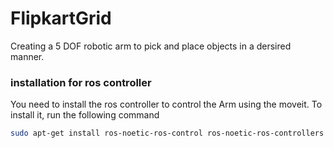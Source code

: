 # FlipkartGrid

Creating a 5 DOF robotic arm to pick and place objects in a dersired manner.

### installation for ros controller

You need to install the ros controller to control the Arm using the moveit. To install it, run the following command

```sh
sudo apt-get install ros-noetic-ros-control ros-noetic-ros-controllers
```
